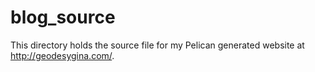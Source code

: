 blog_source
===========

This directory holds the source file for my Pelican generated website at <http://geodesygina.com/>.
